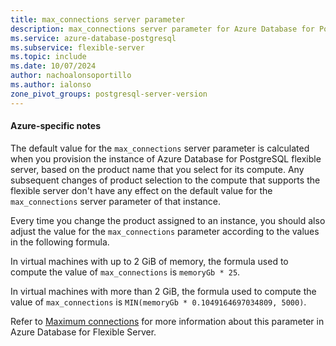 ```yaml
---
title: max_connections server parameter
description: max_connections server parameter for Azure Database for PostgreSQL - Flexible Server.
ms.service: azure-database-postgresql
ms.subservice: flexible-server
ms.topic: include
ms.date: 10/07/2024
author: nachoalonsoportillo
ms.author: ialonso
zone_pivot_groups: postgresql-server-version
---
```

#### Azure-specific notes
The default value for the `max_connections` server parameter is calculated when you provision the instance of Azure Database for PostgreSQL flexible server, based on the product name that you select for its compute. Any subsequent changes of product selection to the compute that supports the flexible server don't have any effect on the default value for the `max_connections` server parameter of that instance.

Every time you change the product assigned to an instance, you should also adjust the value for the `max_connections` parameter according to the values in the following formula.

In virtual machines with up to 2 GiB of memory, the formula used to compute the value of `max_connections` is `memoryGb * 25`.

In virtual machines with more than 2 GiB, the formula used to compute the value of `max_connections` is `MIN(memoryGb * 0.1049164697034809, 5000)`.

Refer to [Maximum connections](../concepts-limits.md#maximum-connections) for more information about this parameter in Azure Database for Flexible Server.